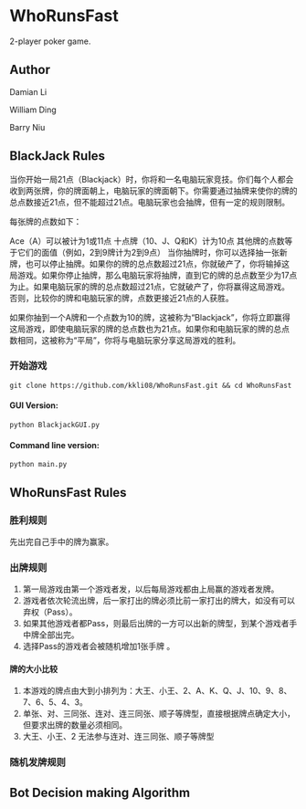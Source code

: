 # WhoRunsFast
2-player poker game.

## Author
Damian Li

William Ding

Barry Niu

## BlackJack Rules
当你开始一局21点（Blackjack）时，你将和一名电脑玩家竞技。你们每个人都会收到两张牌，你的牌面朝上，电脑玩家的牌面朝下。你需要通过抽牌来使你的牌的总点数接近21点，但不能超过21点。电脑玩家也会抽牌，但有一定的规则限制。

每张牌的点数如下：

Ace（A）可以被计为1或11点
十点牌（10、J、Q和K）计为10点
其他牌的点数等于它们的面值（例如，2到9牌计为2到9点）
当你抽牌时，你可以选择抽一张新牌，也可以停止抽牌。如果你的牌的总点数超过21点，你就破产了，你将输掉这局游戏。如果你停止抽牌，那么电脑玩家将抽牌，直到它的牌的总点数至少为17点为止。如果电脑玩家的牌的总点数超过21点，它就破产了，你将赢得这局游戏。否则，比较你的牌和电脑玩家的牌，点数更接近21点的人获胜。

如果你抽到一个A牌和一个点数为10的牌，这被称为“Blackjack”，你将立即赢得这局游戏，即使电脑玩家的牌的总点数也为21点。如果你和电脑玩家的牌的总点数相同，这被称为“平局”，你将与电脑玩家分享这局游戏的胜利。

### 开始游戏
`git clone https://github.com/kkli08/WhoRunsFast.git && cd WhoRunsFast`

#### GUI Version:
`python BlackjackGUI.py`

#### Command line version:
`python main.py`

## WhoRunsFast Rules
### 胜利规则
先出完自己手中的牌为赢家。

### 出牌规则
1. 第一局游戏由第一个游戏者发，以后每局游戏都由上局赢的游戏者发牌。
2. 游戏者依次轮流出牌，后一家打出的牌必须比前一家打出的牌大，如没有可以弃权（Pass）。
3. 如果其他游戏者都Pass，则最后出牌的一方可以出新的牌型，到某个游戏者手中牌全部出完。
4. 选择Pass的游戏者会被随机增加1张手牌 。  

#### 牌的大小比较
1. 本游戏的牌点由大到小排列为：大王、小王、2、A、K、Q、J、10、9、8、7、6、5、4、3。
2. 单张、对、三同张、连对、连三同张、顺子等牌型，直接根据牌点确定大小，但要求出牌的数量必须相同。
3. 大王、小王、2 无法参与连对、连三同张、顺子等牌型

### 随机发牌规则

## Bot Decision making Algorithm
